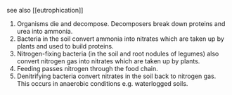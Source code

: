 see also 
[[eutrophication]]


1. Organisms die and decompose. Decomposers break down proteins and urea into
ammonia.
2. Bacteria in the soil convert ammonia into nitrates which are taken up by plants and
used to build proteins.
3. Nitrogen-fixing bacteria (in the soil and root nodules of legumes) also convert
nitrogen gas into nitrates which are taken up by plants.
4. Feeding passes nitrogen through the food chain.
5. Denitrifying bacteria convert nitrates in the soil back to nitrogen gas. This occurs in
anaerobic conditions e.g. waterlogged soils.
